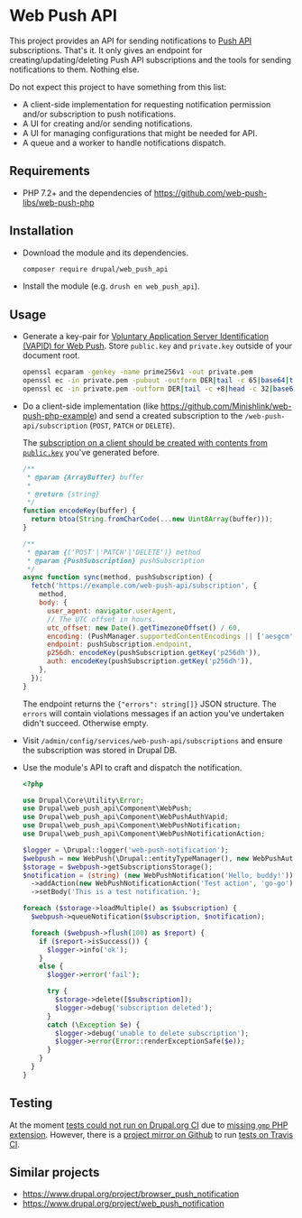 # Web Push API

This project provides an API for sending notifications to [Push API](https://www.w3.org/TR/push-api/) subscriptions. That's it. It only gives an endpoint for creating/updating/deleting Push API subscriptions and the tools for sending notifications to them. Nothing else.

Do not expect this project to have something from this list:

- A client-side implementation for requesting notification permission and/or subscription to push notifications.
- A UI for creating and/or sending notifications.
- A UI for managing configurations that might be needed for API.
- A queue and a worker to handle notifications dispatch.

## Requirements

- PHP 7.2+ and the dependencies of https://github.com/web-push-libs/web-push-php

## Installation

- Download the module and its dependencies.

  ```bash
  composer require drupal/web_push_api
  ```

- Install the module (e.g. `drush en web_push_api`).

## Usage

- Generate a key-pair for [Voluntary Application Server Identification (VAPID) for Web Push](https://tools.ietf.org/id/draft-ietf-webpush-vapid-03.html). Store `public.key` and `private.key` outside of your document root.

  ```bash
  openssl ecparam -genkey -name prime256v1 -out private.pem
  openssl ec -in private.pem -pubout -outform DER|tail -c 65|base64|tr -d '=' |tr '/+' '_-' >> public.key
  openssl ec -in private.pem -outform DER|tail -c +8|head -c 32|base64|tr -d '=' |tr '/+' '_-' >> private.key
  ```

- Do a client-side implementation (like https://github.com/Minishlink/web-push-php-example) and send a created subscription to the `/web-push-api/subscription` (`POST`, `PATCH` or `DELETE`).

  The [subscription on a client should be created with contents from `public.key`](https://developers.google.com/web/fundamentals/push-notifications/subscribing-a-user#subscribe_a_user_with_pushmanager) you've generated before.

  ```javascript
  /**
   * @param {ArrayBuffer} buffer
   *
   * @return {string}
   */
  function encodeKey(buffer) {
    return btoa(String.fromCharCode(...new Uint8Array(buffer)));
  }

  /**
   * @param {('POST'|'PATCH'|'DELETE')} method
   * @param {PushSubscription} pushSubscription
   */
  async function sync(method, pushSubscription) {
    fetch('https://example.com/web-push-api/subscription', {
      method,
      body: {
        user_agent: navigator.userAgent,
        // The UTC offset in hours.
        utc_offset: new Date().getTimezoneOffset() / 60,
        encoding: (PushManager.supportedContentEncodings || ['aesgcm'])[0],
        endpoint: pushSubscription.endpoint,
        p256dh: encodeKey(pushSubscription.getKey('p256dh')),
        auth: encodeKey(pushSubscription.getKey('p256dh')),
      },
    });
  }
  ```

  The endpoint returns the `{"errors": string[]}` JSON structure. The `errors` will contain violations messages if an action you've undertaken didn't succeed. Otherwise empty.

- Visit `/admin/config/services/web-push-api/subscriptions` and ensure the subscription was stored in Drupal DB.

- Use the module's API to craft and dispatch the notification.

  ```php
  <?php

  use Drupal\Core\Utility\Error;
  use Drupal\web_push_api\Component\WebPush;
  use Drupal\web_push_api\Component\WebPushAuthVapid;
  use Drupal\web_push_api\Component\WebPushNotification;
  use Drupal\web_push_api\Component\WebPushNotificationAction;

  $logger = \Drupal::logger('web-push-notification');
  $webpush = new WebPush(\Drupal::entityTypeManager(), new WebPushAuthVapid('/path/to/public.key', '/path/to/private.key'));
  $storage = $webpush->getSubscriptionsStorage();
  $notification = (string) (new WebPushNotification('Hello, buddy!'))
    ->addAction(new WebPushNotificationAction('Test action', 'go-go'))
    ->setBody('This is a test notification.');

  foreach ($storage->loadMultiple() as $subscription) {
    $webpush->queueNotification($subscription, $notification);

    foreach ($webpush->flush(100) as $report) {
      if ($report->isSuccess()) {
        $logger->info('ok');
      }
      else {
        $logger->error('fail');

        try {
          $storage->delete([$subscription]);
          $logger->debug('subscription deleted');
        }
        catch (\Exception $e) {
          $logger->debug('unable to delete subscription');
          $logger->error(Error::renderExceptionSafe($e));
        }
      }
    }
  }
  ```

## Testing

At the moment [tests could not run on Drupal.org CI](https://www.drupal.org/pift-ci-job/1547248) due to [missing `gmp` PHP extension](https://www.drupal.org/project/drupalci_environments/issues/2922123). However, there is a [project mirror on Github](https://github.com/BR0kEN-/web_push_api) to run [tests on Travis CI](https://travis-ci.com/BR0kEN-/web_push_api).

## Similar projects

- https://www.drupal.org/project/browser_push_notification
- https://www.drupal.org/project/web_push_notification
